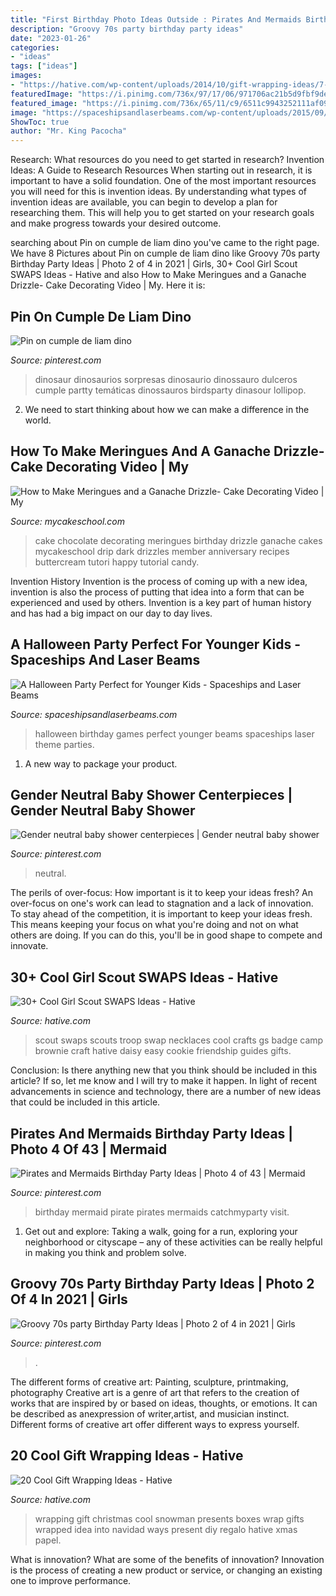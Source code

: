 ```yaml
---
title: "First Birthday Photo Ideas Outside : Pirates And Mermaids Birthday Party Ideas"
description: "Groovy 70s party birthday party ideas"
date: "2023-01-26"
categories:
- "ideas"
tags: ["ideas"]
images:
- "https://hative.com/wp-content/uploads/2014/10/gift-wrapping-ideas/7-cool-gift-wrapping-ideas.jpg"
featuredImage: "https://i.pinimg.com/736x/97/17/06/971706ac21b5d9fbf9de2ba884807a58.jpg"
featured_image: "https://i.pinimg.com/736x/65/11/c9/6511c9943252111af09069c504ddd05c--mermaid-birthday-party-ideas-pirate-birthday.jpg"
image: "https://spaceshipsandlaserbeams.com/wp-content/uploads/2015/09/halloween-party-ideas-kids-009.jpg"
ShowToc: true
author: "Mr. King Pacocha"
---
```



Research: What resources do you need to get started in research?
Invention Ideas: A Guide to Research Resources
When starting out in research, it is important to have a solid foundation. One of the most important resources you will need for this is invention ideas. By understanding what types of invention ideas are available, you can begin to develop a plan for researching them. This will help you to get started on your research goals and make progress towards your desired outcome.

	

		
searching about Pin on cumple de liam dino you've came to the right page. We have 8 Pictures about Pin on cumple de liam dino like Groovy 70s party Birthday Party Ideas | Photo 2 of 4 in 2021 | Girls, 30+ Cool Girl Scout SWAPS Ideas - Hative and also How to Make Meringues and a Ganache Drizzle- Cake Decorating Video | My. Here it is:
		
    
## Pin On Cumple De Liam Dino

<img loading=lazy src="https://i.pinimg.com/736x/50/4b/63/504b63adfb60e3c62f62d784c39a3eaa.jpg" onerror="this.onerror=null;this.src='https://tse2.mm.bing.net/th?id=OIP.Kt1VUgs-HvuOGW76-wPPEAHaLL&amp;pid=15.1';" alt="Pin on cumple de liam dino">

_Source: pinterest.com_

>dinosaur dinosaurios sorpresas dinosaurio dinossauro dulceros cumple partty temáticas dinossauros birdsparty dinasour lollipop. 

	

2. We need to start thinking about how we can make a difference in the world.

    
## How To Make Meringues And A Ganache Drizzle- Cake Decorating Video | My

<img loading=lazy src="http://www.mycakeschool.com/images/2016/01/1-1-IMG_83371-780x1096.jpg" onerror="this.onerror=null;this.src='https://tse3.mm.bing.net/th?id=OIP.6IFZ5YiqwCs3pJ7OV7hRqQHaKa&amp;pid=15.1';" alt="How to Make Meringues and a Ganache Drizzle- Cake Decorating Video | My">

_Source: mycakeschool.com_

>cake chocolate decorating meringues birthday drizzle ganache cakes mycakeschool drip dark drizzles member anniversary recipes buttercream tutori happy tutorial candy. 

	

Invention History
Invention is the process of coming up with a new idea, invention is also the process of putting that idea into a form that can be experienced and used by others. Invention is a key part of human history and has had a big impact on our day to day lives.

    
## A Halloween Party Perfect For Younger Kids - Spaceships And Laser Beams

<img loading=lazy src="https://spaceshipsandlaserbeams.com/wp-content/uploads/2015/09/halloween-party-ideas-kids-009.jpg" onerror="this.onerror=null;this.src='https://tse4.mm.bing.net/th?id=OIP.b2twm2jyoNUdGBuhoEZP_AHaLH&amp;pid=15.1';" alt="A Halloween Party Perfect for Younger Kids - Spaceships and Laser Beams">

_Source: spaceshipsandlaserbeams.com_

>halloween birthday games perfect younger beams spaceships laser theme parties. 

	

1. A new way to package your product.

    
## Gender Neutral Baby Shower Centerpieces | Gender Neutral Baby Shower

<img loading=lazy src="https://i.pinimg.com/736x/38/06/48/380648ffaa4d8c562c0a406945834906.jpg" onerror="this.onerror=null;this.src='https://tse4.mm.bing.net/th?id=OIP.hhkDe4HIUmRLXhXL35fhSwHaMW&amp;pid=15.1';" alt="Gender neutral baby shower centerpieces | Gender neutral baby shower">

_Source: pinterest.com_

>neutral. 

	

The perils of over-focus: How important is it to keep your ideas fresh?
An over-focus on one's work can lead to stagnation and a lack of innovation. To stay ahead of the competition, it is important to keep your ideas fresh. This means keeping your focus on what you're doing and not on what others are doing. If you can do this, you'll be in good shape to compete and innovate.

    
## 30+ Cool Girl Scout SWAPS Ideas - Hative

<img loading=lazy src="https://hative.com/wp-content/uploads/2014/03/girl-scout-swaps-ideas/13-troop-necklaces-girl-scout-swaps.jpg" onerror="this.onerror=null;this.src='https://tse1.mm.bing.net/th?id=OIP.lG-xGAPb1MoHzTXFi6kv8AHaJ4&amp;pid=15.1';" alt="30+ Cool Girl Scout SWAPS Ideas - Hative">

_Source: hative.com_

>scout swaps scouts troop swap necklaces cool crafts gs badge camp brownie craft hative daisy easy cookie friendship guides gifts. 

	

Conclusion: Is there anything new that you think should be included in this article? If so, let me know and I will try to make it happen.
In light of recent advancements in science and technology, there are a number of new ideas that could be included in this article.

    
## Pirates And Mermaids Birthday Party Ideas | Photo 4 Of 43 | Mermaid

<img loading=lazy src="https://i.pinimg.com/736x/65/11/c9/6511c9943252111af09069c504ddd05c--mermaid-birthday-party-ideas-pirate-birthday.jpg" onerror="this.onerror=null;this.src='https://tse1.mm.bing.net/th?id=OIP.GJPvSfGhHSFm7h71DVX1GQHaLr&amp;pid=15.1';" alt="Pirates and Mermaids Birthday Party Ideas | Photo 4 of 43 | Mermaid">

_Source: pinterest.com_

>birthday mermaid pirate pirates mermaids catchmyparty visit. 

	

1. Get out and explore: Taking a walk, going for a run, exploring your neighborhood or cityscape – any of these activities can be really helpful in making you think and problem solve. 

    
## Groovy 70s Party Birthday Party Ideas | Photo 2 Of 4 In 2021 | Girls

<img loading=lazy src="https://i.pinimg.com/736x/97/17/06/971706ac21b5d9fbf9de2ba884807a58.jpg" onerror="this.onerror=null;this.src='https://tse4.mm.bing.net/th?id=OIP.bMi91vHrS5sVHPaqp5u2XgHaLH&amp;pid=15.1';" alt="Groovy 70s party Birthday Party Ideas | Photo 2 of 4 in 2021 | Girls">

_Source: pinterest.com_

>. 

	

The different forms of creative art: Painting, sculpture, printmaking, photography
Creative art is a genre of art that refers to the creation of works that are inspired by or based on ideas, thoughts, or emotions. It can be described as anexpression of writer,artist, and musician instinct. Different forms of creative art offer different ways to express yourself.

    
## 20 Cool Gift Wrapping Ideas - Hative

<img loading=lazy src="https://hative.com/wp-content/uploads/2014/10/gift-wrapping-ideas/7-cool-gift-wrapping-ideas.jpg" onerror="this.onerror=null;this.src='https://tse2.mm.bing.net/th?id=OIP.FCGR5qcVwaA-UGUQzGBzGgHaM2&amp;pid=15.1';" alt="20 Cool Gift Wrapping Ideas - Hative">

_Source: hative.com_

>wrapping gift christmas cool snowman presents boxes wrap gifts wrapped idea into navidad ways present diy regalo hative xmas papel. 

	

What is innovation? What are some of the benefits of innovation?
Innovation is the process of creating a new product or service, or changing an existing one to improve performance.


